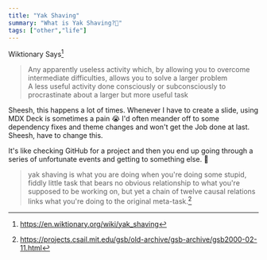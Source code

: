 ```yaml
---
title: "Yak Shaving"
summary: "What is Yak Shaving?🤔"
tags: ["other","life"]
---
```

Wiktionary Says[^1]
> Any apparently useless activity which, by allowing you to overcome intermediate difficulties, allows you to solve a larger problem <br/>
A less useful activity done consciously or subconsciously to procrastinate about a larger but more useful task

Sheesh, this happens a lot of times. Whenever I have to create a slide, using MDX Deck is sometimes a pain :sob: I'd often meander off to some dependency fixes and theme changes and won't get the Job done at last. Sheesh, have to change this.

 It's like checking GitHub for a project and then you end up going through a series of unfortunate events and getting to something else. :grimacing:

> yak shaving is what you are doing when you're doing some stupid, fiddly little task that bears no obvious relationship to what you're supposed to be working on, but yet a chain of twelve causal relations links what you're doing to the original meta-task.[^2]

[^1]:https://en.wiktionary.org/wiki/yak_shaving
[^2]:https://projects.csail.mit.edu/gsb/old-archive/gsb-archive/gsb2000-02-11.html
